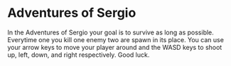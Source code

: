 # Adventures of Sergio
In the Adventures of Sergio your goal is to survive as long as possible. Everytime one you kill one enemy two are spawn in its place. You can use your arrow keys to move your player around and the WASD keys to  shoot up, left, down, and right respectively. Good luck.
